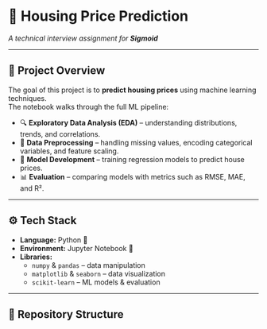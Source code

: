 # 🏡 Housing Price Prediction  

*A technical interview assignment for **Sigmoid***  

---

## 📌 Project Overview  

The goal of this project is to **predict housing prices** using machine learning techniques.  
The notebook walks through the full ML pipeline:  

- 🔍 **Exploratory Data Analysis (EDA)** – understanding distributions, trends, and correlations.  
- 🧹 **Data Preprocessing** – handling missing values, encoding categorical variables, and feature scaling.  
- 🤖 **Model Development** – training regression models to predict house prices.  
- 📊 **Evaluation** – comparing models with metrics such as RMSE, MAE, and R².  

---

## ⚙️ Tech Stack  

- **Language:** Python 🐍  
- **Environment:** Jupyter Notebook 📓  
- **Libraries:**  
  - `numpy` & `pandas` – data manipulation  
  - `matplotlib` & `seaborn` – data visualization  
  - `scikit-learn` – ML models & evaluation  

---

## 📂 Repository Structure  


